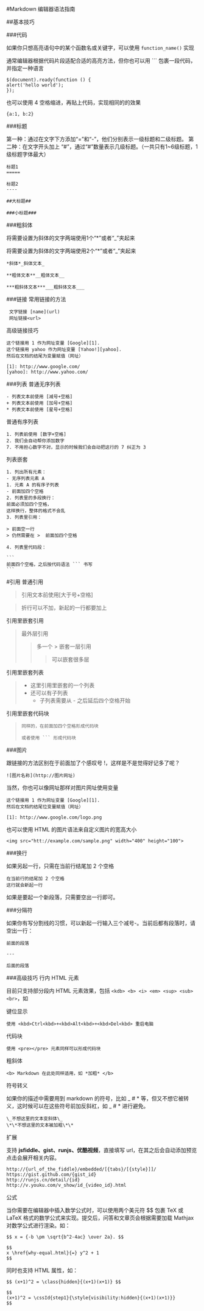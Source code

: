 #Markdown 编辑器语法指南

##基本技巧

###代码

如果你只想高亮语句中的某个函数名或关键字，可以使用 `function_name()` 实现

通常编辑器根据代码片段适配合适的高亮方法，但你也可以用 ``` 包裹一段代码，并指定一种语言

    $(document).ready(function () {
    alert('hello world');
    });

也可以使用 4 空格缩进，再贴上代码，实现相同的的效果

```
{a:1, b:2}
```

###标题

第一种：通过在文字下方添加“=”和“-”，他们分别表示一级标题和二级标题。
第二种：在文字开头加上 “#”，通过“#”数量表示几级标题。（一共只有1~6级标题，1级标题字体最大）
    
    标题1
    =====
    
    标题2
    ----
    
    ##大标题##
    
    ###小标题###

###粗斜体

将需要设置为斜体的文字两端使用1个“*”或者“_”夹起来

将需要设置为斜体的文字两端使用2个“*”或者“_”夹起来

    *斜体*_斜体文本_
    
    **粗体文本**__粗体文本__
    
    ***粗斜体文本***___粗斜体文本___

###链接
常用链接的方法

     文字链接 [name](url)
     网址链接<url>
高级链接技巧

    这个链接用 1 作为网址变量 [Google][1].
    这个链接用 yahoo 作为网址变量 [Yahoo!][yahoo].
    然后在文档的结尾为变量赋值（网址）
    
    [1]: http://www.google.com/
    [yahoo]: http://www.yahoo.com/

###列表
普通无序列表

    - 列表文本前使用 [减号+空格]
    + 列表文本前使用 [加号+空格]
    * 列表文本前使用 [星号+空格]

普通有序列表

    1. 列表前使用 [数字+空格]
    2. 我们会自动帮你添加数字
    7. 不用担心数字不对，显示的时候我们会自动把这行的 7 纠正为 3

列表嵌套
    
    1. 列出所有元素：
    - 无序列表元素 A
    1. 元素 A 的有序子列表
    - 前面加四个空格
    2. 列表里的多段换行：
    前面必须加四个空格，
    这样换行，整体的格式不会乱
    3. 列表里引用：
    
    > 前面空一行
    > 仍然需要在 >  前面加四个空格
    
    4. 列表里代码段：
    
    ```
    前面四个空格，之后按代码语法 ``` 书写
    ```
    
    
#引用
普通引用
> 引用文本前使用[大于号+空格]

> 折行可以不加，新起的一行都要加上

引用里嵌套引用
> 最外层引用
> > 多一个 > 嵌套一层引用
> > > 可以嵌套很多层

引用里嵌套列表
> - 这里引用里嵌套的一个列表
> - 还可以有子列表
>     * 子列表需要从 - 之后延后四个空格开始

引用里嵌套代码块
>     同样的，在前面加四个空格形成代码块
>  
> ```
> 或者使用 ``` 形成代码块
> ```

###图片

跟链接的方法区别在于前面加了个感叹号 !，这样是不是觉得好记多了呢？

    ![图片名称](http://图片网址)

当然，你也可以像网址那样对图片网址使用变量

    这个链接用 1 作为网址变量 [Google][1].
    然后在文档的结尾位变量赋值（网址）
    
    [1]: http://www.google.com/logo.png

也可以使用 HTML 的图片语法来自定义图片的宽高大小

    <img src="htt://example.com/sample.png" width="400" height="100">

###换行

如果另起一行，只需在当前行结尾加 2 个空格

    在当前行的结尾加 2 个空格  
    这行就会新起一行

如果是要起一个新段落，只需要空出一行即可。

###分隔符

如果你有写分割线的习惯，可以新起一行输入三个减号-。当前后都有段落时，请空出一行：

    前面的段落
    
    ---
    
    后面的段落

###高级技巧
行内 HTML 元素

目前只支持部分段内 HTML 元素效果，包括 `<kdb> <b> <i> <em> <sup> <sub> <br>`，如

键位显示

    使用 <kbd>Ctrl<kbd>+<kbd>Alt<kbd>+<kbd>Del<kbd> 重启电脑

代码块

    使用 <pre></pre> 元素同样可以形成代码块

粗斜体

    <b> Markdown 在此处同样适用，如 *加粗* </b>

符号转义

如果你的描述中需要用到 markdown 的符号，比如 _ # * 等，但又不想它被转义，这时候可以在这些符号前加反斜杠，如 \_ \# \* 进行避免。

    \_不想这里的文本变斜体\_
    \*\*不想这里的文本被加粗\*\*

扩展

支持 **jsfiddle、gist、runjs、优酷视频**，直接填写 url，在其之后会自动添加预览点击会展开相关内容。
    
    http://{url_of_the_fiddle}/embedded/[{tabs}/[{style}]]/
    https://gist.github.com/{gist_id}
    http://runjs.cn/detail/{id}
    http://v.youku.com/v_show/id_{video_id}.html

公式

当你需要在编辑器中插入数学公式时，可以使用两个美元符 $$ 包裹 TeX 或 LaTeX 格式的数学公式来实现。提交后，问答和文章页会根据需要加载 Mathjax 对数学公式进行渲染。如：

    $$ x = {-b \pm \sqrt{b^2-4ac} \over 2a}. $$
    
    $$
    x \href{why-equal.html}{=} y^2 + 1
    $$

同时也支持 HTML 属性，如：

    $$ (x+1)^2 = \class{hidden}{(x+1)(x+1)} $$
    
    $$
    (x+1)^2 = \cssId{step1}{\style{visibility:hidden}{(x+1)(x+1)}}
    $$

    

